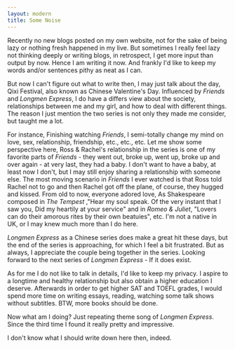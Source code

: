 ```yaml
---
layout: modern
title: Some Noise
---
```


Recently no new blogs posted on my own website, not for the sake of being lazy or nothing fresh happened in my live. But sometimes I really feel lazy not thinking deeply or writing blogs, in retrospect, I get more input than output by now. Hence I am writing it now. And frankly I'd like to keep my words and/or sentences pithy as neat as I can.

But now I can't figure out what to write then, I may just talk about the day, Qixi Festival, also known as Chinese Valentine's Day. Influenced by *Friends* and *Longmen Express*, I do have a differs view about the society, relationships between me and my girl, and how to deal with different things. The reason I just mention the two series is not only they made me consider, but taught me a lot.

For instance, Finishing watching *Friends*, I semi-totally change my mind on love, sex, relationship, friendship, etc., etc., etc. Let me show some perspective here, Ross & Rachel's relationship in the series is one of my favorite parts of *Friends* - they went out, broke up, went up, broke up and over again - at very last, they had a baby. I don't want to have a baby, at least now I don't, but I may still enjoy sharing a relationship with someone else. The most moving scenario in *Friends* I ever watched is that Ross told Rachel not to go and then Rachel got off the plane, of course, they hugged and kissed. From old to now, everyone adored love, As Shakespeare composed in *The Tempest* ,"Hear my soul speak. Of the very instant that I saw you, Did my heartily at your service" and in *Romeo & Juliet*, "Lovers can do their amorous rites by their own beatuies", etc. I'm not a native in UK, or I may knew much more than I do here.

*Longmen Express* as a Chinese series does make a great hit these days, but the end of the series is approaching, for which I feel a bit frustrated. But as always, I appreciate the couple being together in the series. Looking forward to the next series of *Longmen Express* - If it does exist.

As for me I do not like to talk in details, I'd like to keep my privacy. I aspire to a longtime and healthy relationship but also obtain a higher education I deserve. Afterwards in order to get higher SAT and TOEFL grades, I would spend more time on writing essays, reading, watching some talk shows without subtitles. BTW, more books should be done.

Now what am I doing? Just repeating theme song of *Longmen Express*. Since the third time I found it really pretty and impressive.

I don't know what I should write down here then, indeed.